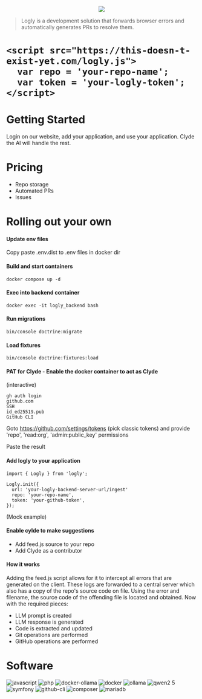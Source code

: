 <p align="center">
  <img src="https://github.com/user-attachments/assets/32e99dc0-3609-43dc-a793-27b01a28ae6d">
</p>

> Logly is a development solution that forwards browser errors and automatically generates PRs to resolve them.

<h1>

```
<script src="https://this-doesn-t-exist-yet.com/logly.js">
  var repo = 'your-repo-name';
  var token = 'your-logly-token';
</script>
```

</h1>


# Getting Started

Login on our website, add your application, and use your application. Clyde the AI will handle the rest.

# Pricing

- Repo storage
- Automated PRs
- Issues

# Rolling out your own

#### Update env files
Copy paste .env.dist to .env files in docker dir

#### Build and start containers
`docker compose up -d`

#### Exec into backend container
`docker exec -it logly_backend bash`

#### Run migrations
`bin/console doctrine:migrate`

#### Load fixtures
`bin/console doctrine:fixtures:load`

#### PAT for Clyde - Enable the docker container to act as Clyde

(interactive)
```
gh auth login
github.com
SSH
id_ed25519.pub
GitHub CLI
```

Goto https://github.com/settings/tokens (pick classic tokens) and provide 'repo', 'read:org', 'admin:public_key' permissions

Paste the result

#### Add logly to your application

```
import { Logly } from 'logly';

Logly.init({
  url: 'your-logly-backend-server-url/ingest'
  repo: 'your-repo-name',
  token: 'your-github-token',
});
```
(Mock example)

#### Enable cylde to make suggestions

- Add feed.js source to your repo
- Add Clyde as a contributor

#### How it works

Adding the feed.js script allows for it to intercept all errors that are generated on the client.
These logs are forwarded to a central server which also has a copy of the repo's source code on file.
Using the error and filename, the source code of the offending file is located and obtained.
Now with the required pieces:
- LLM prompt is created
- LLM response is generated
- Code is extracted and updated
- Git operations are performed
- GitHub operations are performed

# Software

![javascript](https://github.com/user-attachments/assets/62724ff8-f477-4236-a2f6-9a9cacc038b9)
![php](https://github.com/user-attachments/assets/128e9324-e8d8-4c00-971a-c8c5df16a36b)
![docker-ollama](https://github.com/user-attachments/assets/554cee1c-31a7-465c-8b75-36b5f122720e)
![docker](https://github.com/user-attachments/assets/4941fdd5-7f62-4bee-9007-0872ddf37946)
![ollama](https://github.com/user-attachments/assets/63dc0ef6-c251-4a42-bc18-85efbc824392)
![qwen2 5](https://github.com/user-attachments/assets/de6c31bd-cdee-430f-b5f3-4740f17a2d21)
![symfony](https://github.com/user-attachments/assets/94b80444-7f50-40d7-b25b-5d63aa628299)
![github-cli](https://github.com/user-attachments/assets/7d4f50bf-b727-4af8-ad61-1477a0c585bc)
![composer](https://github.com/user-attachments/assets/3c62b790-a508-463a-a010-841ee64c83da)
![mariadb](https://github.com/user-attachments/assets/c5a7e43a-bb86-4c2b-ba02-61bbf414439f)

